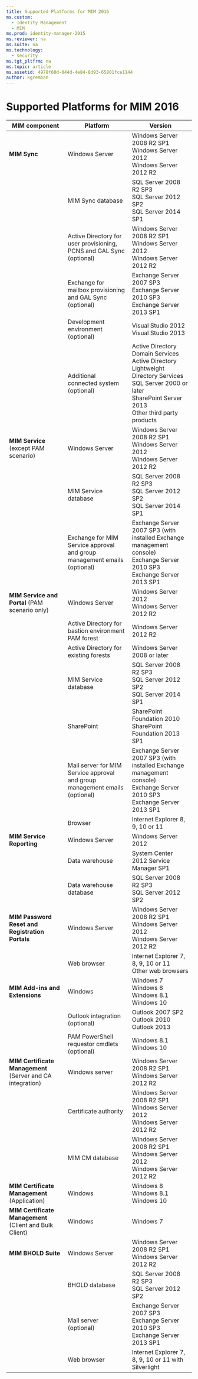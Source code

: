 ```yaml
---
title: Supported Platforms for MIM 2016
ms.custom:
  - Identity Management
  - MIM
ms.prod: identity-manager-2015
ms.reviewer: na
ms.suite: na
ms.technology:
  - security
ms.tgt_pltfrm: na
ms.topic: article
ms.assetid: 4978f60d-044d-4e84-8d93-65801fce1144
author: kgremban
---
```

# Supported Platforms for MIM 2016
| **MIM component** | **Platform** | **Version** |
|-------------------|--------------|-------------|
|**MIM Sync**|Windows Server | Windows Server 2008 R2 SP1<br/>Windows Server 2012<br/>Windows Server 2012 R2|
||MIM Sync database |SQL Server 2008 R2 SP3<br/>SQL Server 2012 SP2<br/>SQL Server 2014 SP1 |
||Active Directory for user provisioning, PCNS and GAL Sync (optional)|Windows Server 2008 R2 SP1<br/>Windows Server 2012<br/>Windows Server 2012 R2 |
||Exchange for mailbox provisioning and GAL Sync (optional)|Exchange Server 2007 SP3<br/>Exchange Server 2010 SP3<br/>Exchange Server 2013 SP1 |
|| Development environment (optional) | Visual Studio 2012<br/>Visual Studio 2013 |
|| Additional connected system (optional) | Active Directory Domain Services<br/>Active Directory<br/>Lightweight Directory Services<br/>SQL Server 2000 or later<br/>SharePoint Server 2013<br/>Other third party products |
| **MIM Service** (except PAM scenario) | Windows Server | Windows Server 2008 R2 SP1<br/>Windows Server 2012<br/>Windows Server 2012 R2 |
|| MIM Service database | SQL Server 2008 R2 SP3<br/>SQL Server 2012 SP2<br/>SQL Server 2014 SP1 |
|| Exchange for MIM Service approval and group management emails (optional) | Exchange Server 2007 SP3 (with installed Exchange management console)<br/>Exchange Server 2010 SP3<br/>Exchange Server 2013 SP1 |
| **MIM Service and Portal** (PAM scenario only)| Windows Server | Windows Server 2012<br/>Windows Server 2012 R2 |
|| Active Directory for bastion environment PAM forest | Windows Server 2012 R2 |
|| Active Directory for existing forests | Windows Server 2008 or later |
|| MIM Service database | SQL Server 2008 R2 SP3<br/>SQL Server 2012 SP2<br/>SQL Server 2014 SP1 |
|| SharePoint | SharePoint Foundation 2010<br/>SharePoint Foundation 2013 SP1 |
|| Mail server for MIM Service approval and group management emails (optional) | Exchange Server 2007 SP3 (with installed Exchange management console)<br/>Exchange Server 2010 SP3<br/>Exchange Server 2013 SP1 |
|| Browser | Internet Explorer 8, 9, 10 or 11 |
| **MIM Service Reporting** | Windows Server | Windows Server 2012 |
|| Data warehouse | System Center 2012 Service Manager SP1 |
|| Data warehouse database | SQL Server 2008 R2 SP3<br/>SQL Server 2012 SP2 |
| **MIM Password Reset and Registration Portals** | Windows Server | Windows Server 2008 R2 SP1<br/>Windows Server 2012<br/>Windows Server 2012 R2 |
|| Web browser | Internet Explorer 7, 8, 9, 10 or 11<br/>Other web browsers |
| **MIM Add-ins and Extensions** | Windows | Windows 7<br/>Windows 8<br/>Windows 8.1<br/>Windows 10 |
|| Outlook integration (optional) | Outlook 2007 SP2<br/>Outlook 2010<br/>Outlook 2013 |
|| PAM PowerShell requestor cmdlets (optional) | Windows 8.1<br/>Windows 10 |
| **MIM Certificate Management** (Server and CA integration) | Windows server | Windows Server 2008 R2 SP1<br/>Windows Server 2012 R2 |
|| Certificate authority | Windows Server 2008 R2 SP1<br/>Windows Server 2012<br/>Windows Server 2012 R2 |
|| MIM CM database | Windows Server 2008 R2 SP1<br/>Windows Server 2012<br/>Windows Server 2012 R2 |
| **MIM Certificate Management** (Application) | Windows | Windows 8<br/>Windows 8.1<br/>Windows 10 |
| **MIM Certificate Management** (Client and Bulk Client) | Windows | Windows 7 |
| **MIM BHOLD Suite** | Windows Server | Windows Server 2008 R2 SP1<br/>Windows Server 2012 R2 |
|| BHOLD database | SQL Server 2008 R2 SP3<br/>SQL Server 2012 SP2 |
|| Mail server (optional) | Exchange Server 2007 SP3<br/>Exchange Server 2010 SP3<br/>Exchange Server 2013 SP1 |
|| Web browser | Internet Explorer 7, 8, 9, 10 or 11 with Silverlight |
